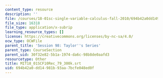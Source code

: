 ```yaml
---
content_type: resource
description: ''
file: /courses/18-01sc-single-variable-calculus-fall-2010/694b42a0dd14981b93aa7bcfe048ed0f_MIT18_01SCF10Rec_79_300k.srt
file_size: 16318
file_type: application/x-subrip
learning_resource_types: []
license: https://creativecommons.org/licenses/by-nc-sa/4.0/
ocw_type: OCWFile
parent_title: 'Session 98: Taylor''s Series'
parent_type: CourseSection
parent_uid: 30f32e82-5b1a-1974-da6c-98b8de0aafd3
resourcetype: Other
title: MIT18_01SCF10Rec_79_300k.srt
uid: 694b42a0-dd14-981b-93aa-7bcfe048ed0f
---
```

